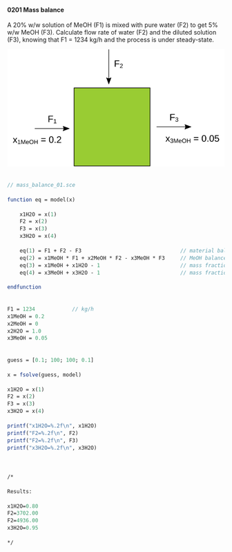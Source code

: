 #### 0201 Mass balance

A 20% w/w solution of MeOH (F1) is mixed with pure water (F2) to get 5% w/w MeOH (F3). Calculate
flow rate of water (F2) and the diluted solution (F3), knowing that F1 = 1234 kg/h and the process is under steady-state.

![scheme](0201_mass_balance.svg "")


```Scilab

// mass_balance_01.sce

function eq = model(x)

    x1H2O = x(1)
    F2 = x(2)
    F3 = x(3) 
    x3H2O = x(4)

    eq(1) = F1 + F2 - F3                                // material balance of the system
    eq(2) = x1MeOH * F1 + x2MeOH * F2 - x3MeOH * F3     // MeOH balance
    eq(3) = x1MeOH + x1H2O - 1                          // mass fraction constraint
    eq(4) = x3MeOH + x3H2O - 1                          // mass fraction constraint

endfunction


F1 = 1234            // kg/h
x1MeOH = 0.2
x2MeOH = 0
x2H2O = 1.0
x3MeOH = 0.05


guess = [0.1; 100; 100; 0.1]

x = fsolve(guess, model)

x1H2O = x(1)
F2 = x(2)
F3 = x(3) 
x3H2O = x(4)

printf("x1H2O=%.2f\n", x1H2O)
printf("F2=%.2f\n", F2)
printf("F2=%.2f\n", F3)
printf("x3H2O=%.2f\n", x3H2O)



/*

Results:

x1H2O=0.80
F2=3702.00
F2=4936.00
x3H2O=0.95

*/

```
